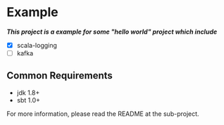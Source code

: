# Example

***This project is a example for some "hello world" project which include*** 
-[x] scala-logging
-[ ] kafka

## Common Requirements
- jdk 1.8+
- sbt 1.0+

For more information, please read the README at the sub-project.

